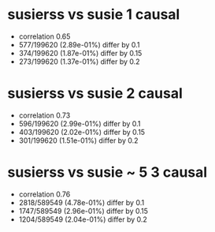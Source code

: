 # susierss vs susie  1 causal

- correlation 0.65
- 577/199620 (2.89e-01%) differ by 0.1
- 374/199620 (1.87e-01%) differ by 0.15
- 273/199620 (1.37e-01%) differ by 0.2


# susierss vs susie  2 causal

- correlation 0.73
- 596/199620 (2.99e-01%) differ by 0.1
- 403/199620 (2.02e-01%) differ by 0.15
- 301/199620 (1.51e-01%) differ by 0.2


# susierss vs susie  ~ 5 3 causal

- correlation 0.76
- 2818/589549 (4.78e-01%) differ by 0.1
- 1747/589549 (2.96e-01%) differ by 0.15
- 1204/589549 (2.04e-01%) differ by 0.2


